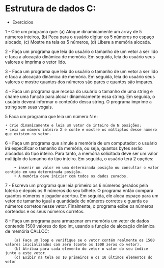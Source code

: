 # Estrutura de dados C:
- Exercicios

1 - Crie um programa que:
    (a) Aloque dinamicamente um array de 5 números inteiros,
    (b) Peca para o usuário digitar os 5 números no espaço alocado, 
    (c) Mostre na tela os 5 números,
    (d) Libere a memória alocada.
    
2 - Faça um programa que leia do usuário o tamanho de um vetor a ser lido e faca a alocação
    dinâmica de memória. Em seguida, leia do usuário seus valores e imprima o vetor lido. 
    
3 - Faca um programa que leia do usuário o tamanho de um vetor a ser lido e faca a alocação
    dinâmica de memória. Em seguida, leia do usuário seus valores e mostre quantos dos
    números são pares e quantos são ímpares.
    
4 - Faca um programa que receba do usuário o tamanho de uma string e chame uma
    função para alocar dinamicamente essa string. Em seguida, o usuário deverá informar o 
    conteúdo dessa string. O programa imprime a string sem suas vogais.
    
   5 Faca um programa que leia um número N e:
   
    • Crie dinamicamente e leia um vetor de inteiro de N posições;
    • Leia um número inteiro X e conte e mostre os múltiplos desse número que existem no vetor.
    
 6 - Faça um programa que simule a memória de um computador: o usuário irá especificar o 
    tamanho da memória, ou seja, quantos bytes serão alocados do tipo inteiro. Para 
    tanto, a memória solicitada deve ser um valor múltiplo do tamanho do tipo inteiro. 
    Em seguida, o usuário terá 2 opções:
    
        • inserir um valor em uma determinada posição ou consultar o valor contido em uma determinada posição.
        • A memória deve iniciar com todos os dados zerados.

  7 - Escreva um programa que leia primeiro os 6 números gerados pela loteria e depois os 6 números do seu bilhete. O programa então compara quantos números o jogador acertou.
    Em seguida, ele aloca espaço para um vetor de tamanho igual a quantidade de números corretos e guarda os números corretos nesse vetor. Finalmente, o programa exibe os números sorteados e os seus números corretos.

8 - Faça um programa para armazenar em memória um vetor de dados contendo 1500 valores do tipo int, usando a função de alocação dinâmica de memória CALLOC:
        
        (a) Faca um loop e verifique se o vetor contém realmente os 1500 valores inicializados com zero (conte os 1500 zeros do vetor).
        (b) Atribua para cada elemento do vetor o valor do seu índice junto a este vetor.
        (c) Exibir na tela os 10 primeiros e os 10 últimos elementos do vetor
